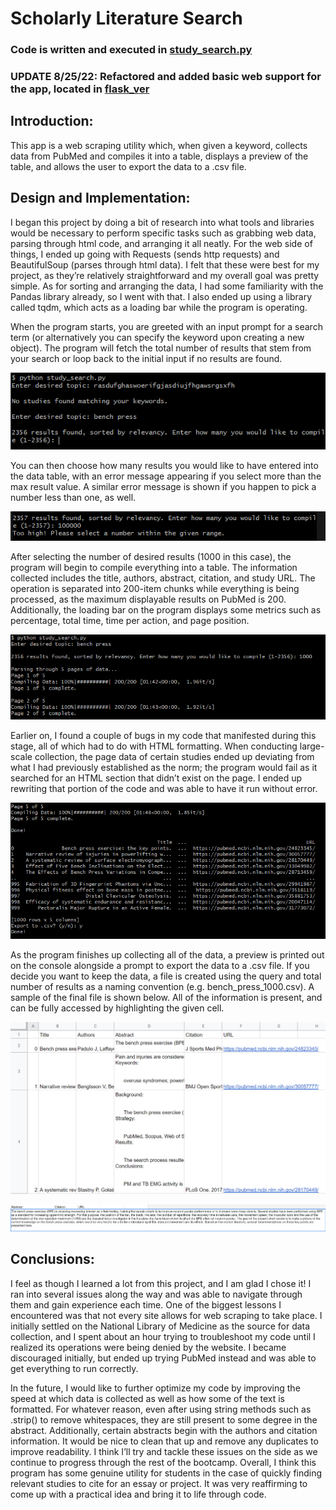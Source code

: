 # Scholarly Literature Search
### Code is written and executed in [study_search.py](scholarly_literature_search/study_search.py)
### UPDATE 8/25/22: Refactored and added basic web support for the app, located in [flask_ver](scholarly_literature_search/flask_ver)

## Introduction:

This app is a web scraping utility which, when given a keyword, collects data from PubMed and compiles it into a table, displays a preview of the table, and allows the user to export the data to a .csv file.

## Design and Implementation:

I began this project by doing a bit of research into what tools and libraries would be necessary to perform specific tasks such as grabbing web data, parsing through html code, and arranging it all neatly. For the web side of things, I ended up going with Requests (sends http requests) and BeautifulSoup (parses through html data). I felt that these were best for my project, as they’re relatively straightforward and my overall goal was pretty simple. As for sorting and arranging the data, I had some familiarity with the Pandas library already, so I went with that. I also ended up using a library called tqdm, which acts as a loading bar while the program is operating.

When the program starts, you are greeted with an input prompt for a search term (or alternatively you can specify the keyword upon creating a new object). The program will fetch the total number of results that stem from your search or loop back to the initial input if no results are found.

![startup](scholarly_literature_search/screenshots/sch1.png)

You can then choose how many results you would like to have entered into the data table, with an error message appearing if you select more than the max result value. A similar error message is shown if you happen to pick a number less than one, as well.

![too many results](scholarly_literature_search/screenshots/sch2.png)

After selecting the number of desired results (1000 in this case), the program will begin to compile everything into a table. The information collected includes the title, authors, abstract, citation, and study URL. The operation is separated into 200-item chunks while everything is being processed, as the maximum displayable results on PubMed is 200. Additionally, the loading bar on the program displays some metrics such as percentage, total time, time per action, and page position.

![progress](scholarly_literature_search/screenshots/sch3.png)

Earlier on, I found a couple of bugs in my code that manifested during this stage, all of which had to do with HTML formatting. When conducting large-scale collection, the page data of certain studies ended up deviating from what I had previously established as the norm; the program would fail as it searched for an HTML section that didn’t exist on the page. I ended up rewriting that portion of the code and was able to have it run without error. 

![finishing up](scholarly_literature_search/screenshots/sch4.png)

As the program finishes up collecting all of the data, a preview is printed out on the console alongside a prompt to export the data to a .csv file. If you decide you want to keep the data, a file is created using the query and total number of results as a naming convention (e.g. bench_press_1000.csv). A sample of the final file is shown below. All of the information is present, and can be fully accessed by highlighting the given cell.

![example table](scholarly_literature_search/screenshots/sch5.png)

![example abstract preview](scholarly_literature_search/screenshots/sch6.png)

## Conclusions:

I feel as though I learned a lot from this project, and I am glad I chose it! I ran into several issues along the way and was able to navigate through them and gain experience each time. One of the biggest lessons I encountered was that not every site allows for web scraping to take place. I initially settled on the National Library of Medicine as the source for data collection, and I spent about an hour trying to troubleshoot my code until I realized its operations were being denied by the website. I became discouraged initially, but ended up trying PubMed instead and was able to get everything to run correctly.

In the future, I would like to further optimize my code by improving the speed at which data is collected as well as how some of the text is formatted. For whatever reason, even after using string methods such as .strip() to remove whitespaces, they are still present to some degree in the abstract. Additionally, certain abstracts begin with the authors and citation information. It would be nice to clean that up and remove any duplicates to improve readability. I think I’ll try and tackle these issues on the side as we continue to progress through the rest of the bootcamp. 
Overall, I think this program has some genuine utility for students in the case of quickly finding relevant studies to cite for an essay or project. It was very reaffirming to come up with a practical idea and bring it to life through code.


